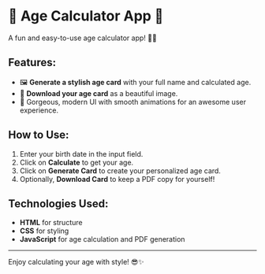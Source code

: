 # 🎉 Age Calculator App 🎉

A fun and easy-to-use age calculator app! 🎨✨

## Features:
- 🖼️ **Generate a stylish age card** with your full name and calculated age.
- 💾 **Download your age card** as a beautiful image.
- 💫 Gorgeous, modern UI with smooth animations for an awesome user experience.

## How to Use:
1. Enter your birth date in the input field. 
2. Click on **Calculate** to get your age.
3. Click on **Generate Card** to create your personalized age card.
4. Optionally, **Download Card** to keep a PDF copy for yourself!

## Technologies Used:
- **HTML** for structure
- **CSS** for styling
- **JavaScript** for age calculation and PDF generation



---

Enjoy calculating your age with style! 😎✨
